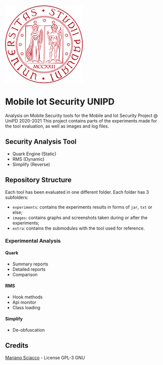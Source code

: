 ![unipd-logo](unipd-logo.png)

# Mobile Iot Security UNIPD

Analysis on Mobile Security tools for the Mobile and Iot Security Project @ UniPD 2020-2021
This project contains parts of the experiments made for the tool evaluation, as well as images and log files.

## Security Analysis Tool

- Quark Engine (Static)
- RMS (Dynamic)
- Simplify (Reverse)

## Repository Structure

Each tool has been evaluated in one different folder. Each folder has 3 subfolders:

- `experiments`: contains the experiments results in forms of `jar`, `txt` or else;
- `images`: contains graphs and screenshots taken during or after the experiments;
- `extra`: contains the submodules with the tool used for reference.

### Experimental Analysis

#### Quark

- Summary reports
- Detailed reports
- Comparison

#### RMS

- Hook methods
- Api monitor
- Class loading

#### Simplify

- De-obfuscation

## Credits

[Mariano Sciacco](https://marianosciacco.it) - License GPL-3 GNU
